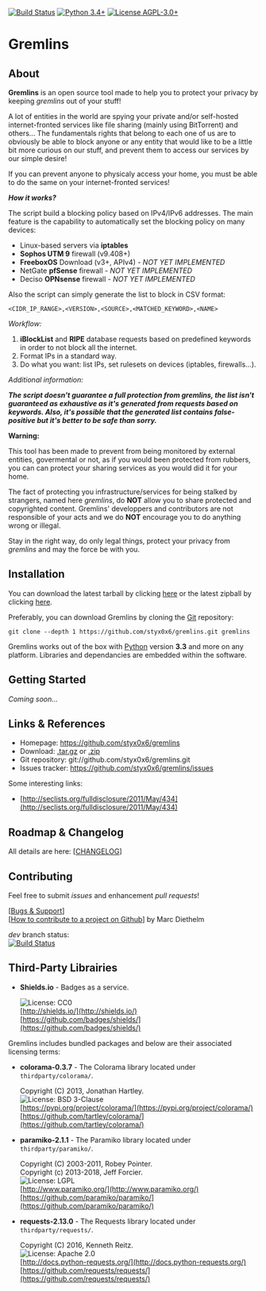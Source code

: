 [![Build Status](https://travis-ci.org/styx0x6/gremlins.svg?branch=master)](https://travis-ci.org/styx0x6/gremlins)
[![Python 3.4+](https://img.shields.io/badge/Python-3.4+-blue.svg)](https://www.python.org/)
[![License AGPL-3.0+](https://img.shields.io/badge/License-AGPL--3.0+-blue.svg)](https://raw.githubusercontent.com/styx0x6/gremlins/master/LICENSE)

# Gremlins

About
----

**Gremlins** is an open source tool made to help you to protect your privacy by keeping *gremlins* out of your stuff!

A lot of entities in the world are spying your private and/or self-hosted internet-fronted services like file sharing
(mainly using BitTorrent) and others... The fundamentals rights that belong to each one of us are to obviously be able
to block anyone or any entity that would like to be a little bit more curious on our stuff, and prevent them to access
our services by our simple desire!

If you can prevent anyone to physicaly access your home, you must be able to do the same on your internet-fronted
services!

_**How it works?**_

The script build a blocking policy based on IPv4/IPv6 addresses. The main feature is the capability to automatically
set the blocking policy on many devices:

* Linux-based servers via **iptables**
* **Sophos UTM 9** firewall (v9.408+)
* **FreeboxOS** Download (v3+, APIv4) *- NOT YET IMPLEMENTED*
* NetGate **pfSense** firewall *- NOT YET IMPLEMENTED*
* Deciso **OPNsense** firewall *- NOT YET IMPLEMENTED*

Also the script can simply generate the list to block in CSV format:

    <CIDR_IP_RANGE>,<VERSION>,<SOURCE>,<MATCHED_KEYWORD>,<NAME>

*Workflow:*

1. **iBlockList** and **RIPE** database requests based on predefined keywords in order to not block all the internet.
2. Format IPs in a standard way.
3. Do what you want: list IPs, set rulesets on devices (iptables, firewalls...).

*Additional information:*

_**The script doesn't guarantee a full protection from gremlins, the list isn't guaranteed as exhaustive as
it's generated from requests based on keywords. Also, it's possible that the generated list contains false-positive but
it's better to be safe than sorry.**_

**Warning:**

This tool has been made to prevent from being monitored by external entities, govermental or not, as if you would been
protected from rubbers, you can can protect your sharing services as you would did it for your home.

The fact of protecting you infrastructure/services for being stalked by strangers, named here *gremlins*, do **NOT**
allow you to share protected and copyrighted content. Gremlins' developpers and contributors are not responsible of
your acts and we do **NOT** encourage you to do anything wrong or illegal.

Stay in the right way, do only legal things, protect your privacy from *gremlins* and may the force be with you.

Installation
----

You can download the latest tarball by clicking [here](https://github.com/styx0x6/gremlins/tarball/master) or the
latest zipball by clicking  [here](https://github.com/styx0x6/gremlins/zipball/master).

Preferably, you can download Gremlins by cloning the [Git](https://github.com/styx0x6/gremlins) repository:

    git clone --depth 1 https://github.com/styx0x6/gremlins.git gremlins

Gremlins works out of the box with [Python](http://www.python.org/download/) version **3.3** and more on any platform.
Libraries and dependancies are embedded within the software.

Getting Started
----

*Coming soon...*

Links & References
----

* Homepage: https://github.com/styx0x6/gremlins
* Download: [.tar.gz](https://github.com/styx0x6/gremlins/tarball/master) or [.zip](https://github.com/styx0x6/gremlins/zipball/master)
* Git repository: git://github.com/styx0x6/gremlins.git
* Issues tracker: https://github.com/styx0x6/gremlins/issues

Some interesting links:

* [http://seclists.org/fulldisclosure/2011/May/434](http://seclists.org/fulldisclosure/2011/May/434)

Roadmap & Changelog
----

All details are here: [[CHANGELOG](CHANGELOG.md)]

Contributing
----

Feel free to submit *issues* and enhancement *pull requests*!

[[Bugs & Support](https://github.com/styx0x6/gremlins/issues)]  
[[How to contribute to a project on Github](https://gist.github.com/MarcDiethelm/7303312)] by Marc Diethelm

*dev* branch status:  
[![Build Status](https://travis-ci.org/styx0x6/gremlins.svg?branch=dev)](https://travis-ci.org/styx0x6/gremlins)

Third-Party Librairies
----

* **Shields.io** - Badges as a service.

    ![License: CC0](https://img.shields.io/badge/License-CC0-lightgrey.svg)  
    [http://shields.io/](http://shields.io/)  
    [https://github.com/badges/shields/](https://github.com/badges/shields/)

Gremlins includes bundled packages and below are their associated licensing terms:

* **colorama-0.3.7** - The Colorama library located under `thirdparty/colorama/`.

    Copyright (C) 2013, Jonathan Hartley.  
    ![License: BSD 3-Clause](https://img.shields.io/badge/License-BSD%203--Clause-orange.svg)  
    [https://pypi.org/project/colorama/](https://pypi.org/project/colorama/)  
    [https://github.com/tartley/colorama/](https://github.com/tartley/colorama/)

* **paramiko-2.1.1** - The Paramiko library located under `thirdparty/paramiko/`.

    Copyright (C) 2003-2011, Robey Pointer.  
    Copyright (c) 2013-2018, Jeff Forcier.  
    ![License: LGPL](https://img.shields.io/badge/License-LGPL-blue.svg)  
    [http://www.paramiko.org/](http://www.paramiko.org/)  
    [https://github.com/paramiko/paramiko/](https://github.com/paramiko/paramiko/)

* **requests-2.13.0** - The Requests library located under `thirdparty/requests/`.

    Copyright (C) 2016, Kenneth Reitz.  
    ![License: Apache 2.0](https://img.shields.io/badge/License-Apache%202.0-yellowgreen.svg)  
    [http://docs.python-requests.org/](http://docs.python-requests.org/)  
    [https://github.com/requests/requests/](https://github.com/requests/requests/)
